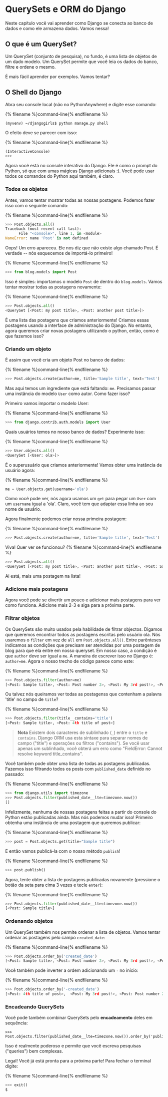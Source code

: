 # QuerySets e ORM do Django

Neste capítulo você vai aprender como Django se conecta ao banco de dados e como ele armazena dados. Vamos nessa!

## O que é um QuerySet?

Um QuerySet (conjunto de pesquisa), no fundo, é uma lista de objetos de um dado modelo. Um QuerySet permite que você leia os dados do banco, filtre e ordene o mesmo.

É mais fácil aprender por exemplos. Vamos tentar?

## O Shell do Django

Abra seu console local (não no PythonAnywhere) e digite esse comando:

{% filename %}command-line{% endfilename %}
```
(myvenv) ~/djangogirls$ python manage.py shell
```

O efeito deve se parecer com isso:

{% filename %}command-line{% endfilename %}
```python
(InteractiveConsole)
>>>
```

Agora você está no console interativo do Django. Ele é como o prompt do Python, só que com umas mágicas Django adicionais :). Você pode usar todos os comandos do Python aqui também, é claro.

### Todos os objetos

Antes, vamos tentar mostrar todas as nossas postagens. Podemos fazer isso com o seguinte comando:

{% filename %}command-line{% endfilename %}
```python
>>> Post.objects.all()
Traceback (most recent call last):
      File "<console>", line 1, in <module>
NameError: name 'Post' is not defined
```

Oops! Um erro apareceu. Ele nos diz que não existe algo chamado Post. É verdade -- nós esquecemos de importá-lo primeiro!

{% filename %}command-line{% endfilename %}
```python
>>> from blog.models import Post
```

Isso é simples: importamos o modelo `Post` de dentro do `blog.models`. Vamos tentar mostrar todas as postagens novamente:

{% filename %}command-line{% endfilename %}
```python
>>> Post.objects.all()
<QuerySet [<Post: my post title>, <Post: another post title>]>
```

É uma lista das postagens que criamos anteriormente! Criamos essas postagens usando a interface de administração do Django. No entanto, agora queremos criar novas postagens utilizando o python, então, como é que fazemos isso?

### Criando um objeto

É assim que você cria um objeto Post no banco de dados:

{% filename %}command-line{% endfilename %}
```python
>>> Post.objects.create(author=me, title='Sample title', text='Test')
```

Mas aqui temos um ingrediente que está faltando: `me`. Precisamos passar uma instância do modelo `User` como autor. Como fazer isso?

Primeiro vamos importar o modelo User:

{% filename %}command-line{% endfilename %}
```python
>>> from django.contrib.auth.models import User
```

Quais usuários temos no nosso banco de dados? Experimente isso:

{% filename %}command-line{% endfilename %}
```python
>>> User.objects.all()
<QuerySet [<User: ola>]>
```

É o superusuário que criamos anteriormente! Vamos obter uma instância de usuário agora:

{% filename %}command-line{% endfilename %}
```python
me = User.objects.get(username='ola')
```

Como você pode ver, nós agora usamos um `get` para pegar um `User` com um `username` igual a 'ola'. Claro, você tem que adaptar essa linha ao seu nome de usuário.

Agora finalmente podemos criar nossa primeira postagem:

{% filename %}command-line{% endfilename %}
```python
>>> Post.objects.create(author=me, title='Sample title', text='Test')
```

Viva! Quer ver se funcionou?
{% filename %}command-line{% endfilename %}
```python
>>> Post.objects.all()
<QuerySet [<Post: my post title>, <Post: another post title>, <Post: Sample title>]>
```

Ai está, mais uma postagem na lista!

### Adicione mais postagens

Agora você pode se divertir um pouco e adicionar mais postagens para ver como funciona. Adicione mais 2-3 e siga para a próxima parte.

### Filtrar objetos

Os QuerySets são muito usados pela habilidade de filtrar objectos. Digamos que queremos encontrar todos as postagens escritas pelo usuário ola. Nós usaremos o `filter` em vez de `all` em `Post.objects.all()`. Entre parênteses indicamos as condições que precisam ser atendidas por uma postagem de blog para que ela entre em nosso queryset. Em nosso caso, a condição é que  `author` deve ser igual a `me`. A maneira de escrever isso no Django é: `author=me`. Agora o nosso trecho de código parece como este:

{% filename %}command-line{% endfilename %}
```python
>>> Post.objects.filter(author=me)
[<Post: Sample title>, <Post: Post number 2>, <Post: My 3rd post!>, <Post: 4th title of post>]
```

Ou talvez nós queiramos ver todas as postagenss que contenham a palavra 'title' no campo de `title`?

{% filename %}command-line{% endfilename %}
```python
>>> Post.objects.filter(title__contains='title')
[<Post: Sample title>, <Post: 4th title of post>]
```

> **Nota** Existem dois caracteres de sublinhado (`_`) entre o `title` e `contains`. Django ORM usa esta sintaxe para separar nomes de campo ("title") e operações ou filtros ("contains"). Se você usar apenas um sublinhado, você obterá um erro como "FieldError: Cannot resolve keyword title_contains".

Você também pode obter uma lista de todas as postagens publicadas. Fazemos isso filtrando todos os posts com `published_date` definido no passado:

{% filename %}command-line{% endfilename %}
```python
>>> from django.utils import timezone
>>> Post.objects.filter(published_date__lte=timezone.now())
[]
```

Infelizmente, nenhuma de nossas postagens feitas a partir do console do Python estão publicadas ainda. Mas nós podemos mudar isso! Primeiro obtenha uma instância de uma postagem que queremos publicar:

{% filename %}command-line{% endfilename %}
```python
>>> post = Post.objects.get(title="Sample title")
```

E então vamos publicá-la com o nosso método `publish`!

{% filename %}command-line{% endfilename %}
```python
>>> post.publish()
```

Agora, tente obter a lista de postagens publicadas novamente (pressione o botão da seta para cima 3 vezes e tecle `enter`):

{% filename %}command-line{% endfilename %}
```python
>>> Post.objects.filter(published_date__lte=timezone.now())
[<Post: Sample title>]
```

### Ordenando objetos

Um QuerySet também nos permite ordenar a lista de objetos. Vamos tentar ordenar as postagens pelo campo `created_date`:

{% filename %}command-line{% endfilename %}
```python
>>> Post.objects.order_by('created_date')
[<Post: Sample title>, <Post: Post number 2>, <Post: My 3rd post!>, <Post: 4th title of post>]
```

Você também pode inverter a ordem adicionando um `-` no início:

{% filename %}command-line{% endfilename %}
```python
>>> Post.objects.order_by('-created_date')
[<Post: 4th title of post>,  <Post: My 3rd post!>, <Post: Post number 2>, <Post: Sample title>]
```

### Encadeando QuerySets 

Você pode também combinar QuerySets pelo **encadeamento** deles em sequência:

```
>>> Post.objects.filter(published_date__lte=timezone.now()).order_by('published_date')
```

Isso é realmente poderoso e permite que você escreva pesquisas ("queries") bem complexas.

Legal! Você já está pronta para a próxima parte! Para fechar o terminal digite:

{% filename %}command-line{% endfilename %}
```python
>>> exit()
$
```
